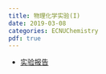 ```yaml
---
title: 物理化学实验(I)
date: 2019-03-08
categories: ECNUChemistry
pdf: true
---
```

* [实验报告](https://dev.tencent.com/api/share/download/647f260e-48b9-43eb-b9d5-105b2bcf62aa)